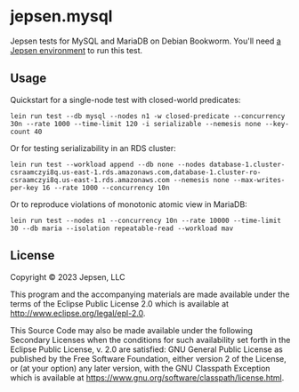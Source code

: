 # jepsen.mysql

Jepsen tests for MySQL and MariaDB on Debian Bookworm. You'll need [a Jepsen environment](https://github.com/jepsen-io/jepsen#setting-up-a-jepsen-environment) to run this test.

## Usage

Quickstart for a single-node test with closed-world predicates:

```
lein run test --db mysql --nodes n1 -w closed-predicate --concurrency 30n --rate 1000 --time-limit 120 -i serializable --nemesis none --key-count 40
```

Or for testing serializability in an RDS cluster:

```
lein run test --workload append --db none --nodes database-1.cluster-csraamczyi8q.us-east-1.rds.amazonaws.com,database-1.cluster-ro-csraamczyi8q.us-east-1.rds.amazonaws.com --nemesis none --max-writes-per-key 16 --rate 1000 --concurrency 10n
```

Or to reproduce violations of monotonic atomic view in MariaDB:

```
lein run test --nodes n1 --concurrency 10n --rate 10000 --time-limit 30 --db maria --isolation repeatable-read --workload mav
```

## License

Copyright © 2023 Jepsen, LLC

This program and the accompanying materials are made available under the
terms of the Eclipse Public License 2.0 which is available at
http://www.eclipse.org/legal/epl-2.0.

This Source Code may also be made available under the following Secondary
Licenses when the conditions for such availability set forth in the Eclipse
Public License, v. 2.0 are satisfied: GNU General Public License as published by
the Free Software Foundation, either version 2 of the License, or (at your
option) any later version, with the GNU Classpath Exception which is available
at https://www.gnu.org/software/classpath/license.html.
